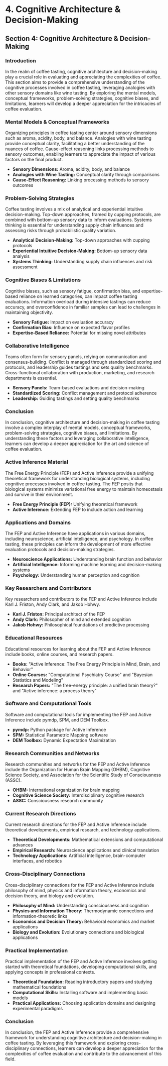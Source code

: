 # 4. Cognitive Architecture & Decision-Making

## Section 4: Cognitive Architecture & Decision-Making

### Introduction

In the realm of coffee tasting, cognitive architecture and decision-making play a crucial role in evaluating and appreciating the complexities of coffee. This section aims to provide a comprehensive understanding of the cognitive processes involved in coffee tasting, leveraging analogies with other sensory domains like wine tasting. By exploring the mental models, conceptual frameworks, problem-solving strategies, cognitive biases, and limitations, learners will develop a deeper appreciation for the intricacies of coffee evaluation.

### Mental Models & Conceptual Frameworks

Organizing principles in coffee tasting center around sensory dimensions such as aroma, acidity, body, and balance. Analogies with wine tasting provide conceptual clarity, facilitating a better understanding of the nuances of coffee. Cause-effect reasoning links processing methods to sensory outcomes, enabling learners to appreciate the impact of various factors on the final product.

* **Sensory Dimensions:** Aroma, acidity, body, and balance
* **Analogies with Wine Tasting:** Conceptual clarity through comparisons
* **Cause-Effect Reasoning:** Linking processing methods to sensory outcomes

### Problem-Solving Strategies

Coffee tasting involves a mix of analytical and experiential intuitive decision-making. Top-down approaches, framed by cupping protocols, are combined with bottom-up sensory data to inform evaluations. Systems thinking is essential for understanding supply chain influences and assessing risks through probabilistic quality variation.

* **Analytical Decision-Making:** Top-down approaches with cupping protocols
* **Experiential Intuitive Decision-Making:** Bottom-up sensory data analysis
* **Systems Thinking:** Understanding supply chain influences and risk assessment

### Cognitive Biases & Limitations

Cognitive biases, such as sensory fatigue, confirmation bias, and expertise-based reliance on learned categories, can impact coffee tasting evaluations. Information overload during intensive tastings can reduce accuracy, and overconfidence in familiar samples can lead to challenges in maintaining objectivity.

* **Sensory Fatigue:** Impact on evaluation accuracy
* **Confirmation Bias:** Influence on expected flavor profiles
* **Expertise-Based Reliance:** Potential for missing novel attributes

### Collaborative Intelligence

Teams often form for sensory panels, relying on communication and consensus-building. Conflict is managed through standardized scoring and protocols, and leadership guides tastings and sets quality benchmarks. Cross-functional collaboration with production, marketing, and research departments is essential.

* **Sensory Panels:** Team-based evaluations and decision-making
* **Standardized Scoring:** Conflict management and protocol adherence
* **Leadership:** Guiding tastings and setting quality benchmarks

### Conclusion

In conclusion, cognitive architecture and decision-making in coffee tasting involve a complex interplay of mental models, conceptual frameworks, problem-solving strategies, cognitive biases, and limitations. By understanding these factors and leveraging collaborative intelligence, learners can develop a deeper appreciation for the art and science of coffee evaluation.

### Active Inference Material

The Free Energy Principle (FEP) and Active Inference provide a unifying theoretical framework for understanding biological systems, including cognitive processes involved in coffee tasting. The FEP posits that biological systems minimize variational free energy to maintain homeostasis and survive in their environment.

* **Free Energy Principle (FEP):** Unifying theoretical framework
* **Active Inference:** Extending FEP to include action and learning

### Applications and Domains

The FEP and Active Inference have applications in various domains, including neuroscience, artificial intelligence, and psychology. In coffee tasting, these principles can inform the development of more effective evaluation protocols and decision-making strategies.

* **Neuroscience Applications:** Understanding brain function and behavior
* **Artificial Intelligence:** Informing machine learning and decision-making systems
* **Psychology:** Understanding human perception and cognition

### Key Researchers and Contributors

Key researchers and contributors to the FEP and Active Inference include Karl J. Friston, Andy Clark, and Jakob Hohwy.

* **Karl J. Friston:** Principal architect of the FEP
* **Andy Clark:** Philosopher of mind and extended cognition
* **Jakob Hohwy:** Philosophical foundations of predictive processing

### Educational Resources

Educational resources for learning about the FEP and Active Inference include books, online courses, and research papers.

* **Books:** "Active Inference: The Free Energy Principle in Mind, Brain, and Behavior"
* **Online Courses:** "Computational Psychiatry Course" and "Bayesian Statistics and Modeling"
* **Research Papers:** "The free-energy principle: a unified brain theory?" and "Active inference: a process theory"

### Software and Computational Tools

Software and computational tools for implementing the FEP and Active Inference include pymdp, SPM, and DEM Toolbox.

* **pymdp:** Python package for Active Inference
* **SPM:** Statistical Parametric Mapping software
* **DEM Toolbox:** Dynamic Expectation Maximization

### Research Communities and Networks

Research communities and networks for the FEP and Active Inference include the Organization for Human Brain Mapping (OHBM), Cognitive Science Society, and Association for the Scientific Study of Consciousness (ASSC).

* **OHBM:** International organization for brain mapping
* **Cognitive Science Society:** Interdisciplinary cognitive research
* **ASSC:** Consciousness research community

### Current Research Directions

Current research directions for the FEP and Active Inference include theoretical developments, empirical research, and technology applications.

* **Theoretical Developments:** Mathematical extensions and computational advances
* **Empirical Research:** Neuroscience applications and clinical translation
* **Technology Applications:** Artificial intelligence, brain-computer interfaces, and robotics

### Cross-Disciplinary Connections

Cross-disciplinary connections for the FEP and Active Inference include philosophy of mind, physics and information theory, economics and decision theory, and biology and evolution.

* **Philosophy of Mind:** Understanding consciousness and cognition
* **Physics and Information Theory:** Thermodynamic connections and information-theoretic links
* **Economics and Decision Theory:** Behavioral economics and market applications
* **Biology and Evolution:** Evolutionary connections and biological applications

### Practical Implementation

Practical implementation of the FEP and Active Inference involves getting started with theoretical foundations, developing computational skills, and applying concepts in professional contexts.

* **Theoretical Foundation:** Reading introductory papers and studying mathematical foundations
* **Computational Skills:** Installing software and implementing basic models
* **Practical Applications:** Choosing application domains and designing experimental paradigms

### Conclusion

In conclusion, the FEP and Active Inference provide a comprehensive framework for understanding cognitive architecture and decision-making in coffee tasting. By leveraging this framework and exploring cross-disciplinary connections, learners can develop a deeper appreciation for the complexities of coffee evaluation and contribute to the advancement of this field.